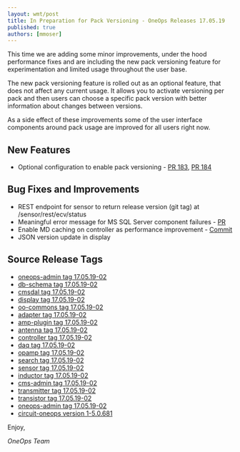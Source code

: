 ```yaml
---
layout: wmt/post
title: In Preparation for Pack Versioning - OneOps Releases 17.05.19
published: true
authors: [mmoser]
---
```


This time we are adding some minor improvements, under the hood performance fixes
and are including the new pack versioning feature for experimentation and limited
usage throughout the user base.

<!--more-->

The new pack versioning feature is rolled out as an optional feature, that does
not affect any current usage. It allows you to activate versioning per pack
and then users can choose a specific pack version with better information about
changes between versions.

As a side effect of these improvements some of the user interface components
around pack usage are improved for all users right now.

## New Features

- Optional configuration to enable pack versioning - [PR 183](https://github.com/oneops/display/pull/183), [PR 184](https://github.com/oneops/display/pull/184)

## Bug Fixes and Improvements

* REST endpoint for sensor to return release version (git tag) at
  /sensor/rest/ecv/status
* Meaningful error message for MS SQL Server component failures - [PR](https://github.com/oneops/circuit-oneops-1/pull/849)
* Enable MD caching on controller as performance improvement - [Commit](https://github.com/oneops/opamp/commit/53d9b21895930dc9978bdff137a3e0449b615058)
* JSON version update in display


## Source Release Tags

- [oneops-admin tag 17.05.19-02](https://github.com/oneops/oneops-admin/tree/17.05.19-02)
- [db-schema tag 17.05.19-02](https://github.com/oneops/db-schema/tree/17.05.19-02)
- [cmsdal tag 17.05.19-02](https://github.com/oneops/cmsdal/tree/17.05.19-02)
- [display tag 17.05.19-02](https://github.com/oneops/display/tree/17.05.19-02)
- [oo-commons tag 17.05.19-02](https://github.com/oneops/oo-commons/tree/17.05.19-02)
- [adapter tag 17.05.19-02](https://github.com/oneops/adapter/tree/17.05.19-02)
- [amp-plugin tag 17.05.19-02](https://github.com/oneops/amq-plugin/tree/17.05.19-02)
- [antenna tag 17.05.19-02](https://github.com/oneops/antenna/tree/17.05.19-02)
- [controller tag 17.05.19-02](https://github.com/oneops/controller/tree/17.05.19-02)
- [daq tag 17.05.19-02](https://github.com/oneops/daq/tree/17.05.19-02)
- [opamp tag 17.05.19-02](https://github.com/oneops/opamp/tree/17.05.19-02)
- [search tag 17.05.19-02](https://github.com/oneops/search/tree/17.05.19-02)
- [sensor tag 17.05.19-02](https://github.com/oneops/sensor/tree/17.05.19-02)
- [inductor tag 17.05.19-02](https://github.com/oneops/inductor/tree/17.05.19-02)
- [cms-admin tag 17.05.19-02](https://github.com/oneops/cms-admin/tree/17.05.19-02)
- [transmitter tag 17.05.19-02](https://github.com/oneops/transmitter/tree/17.05.19-02)
- [transistor tag 17.05.19-02](https://github.com/oneops/transistor/tree/17.05.19-02)
- [oneops-admin tag 17.05.19-02](https://github.com/oneops/oneops-admin/tree/17.05.19-02)
- [circuit-oneops version 1-5.0.681](https://github.com/oneops/circuit-oneops-1/releases/tag/circuit-oneops-1-5.0.681)

Enjoy,

_OneOps Team_
